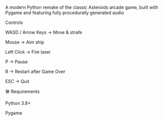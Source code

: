 A modern Python remake of the classic Asteroids arcade game, built with Pygame and featuring fully procedurally generated audio

Controls

WASD / Arrow Keys → Move & strafe

Mouse → Aim ship

Left Click → Fire laser

P → Pause

R → Restart after Game Over

ESC → Quit

🛠 Requirements

Python 3.8+

Pygame